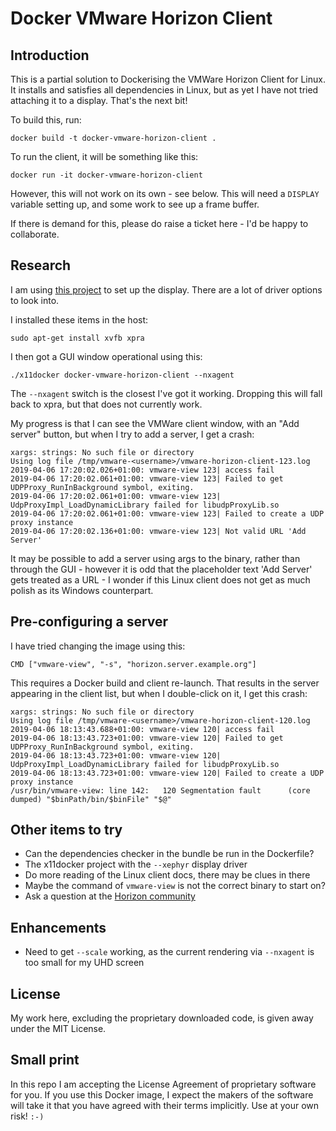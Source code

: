 Docker VMware Horizon Client
===

Introduction
---

This is a partial solution to Dockerising the VMWare Horizon Client for Linux. It installs and
satisfies all dependencies in Linux, but as yet I have not tried attaching it to a display. That's
the next bit!

To build this, run:

    docker build -t docker-vmware-horizon-client .

To run the client, it will be something like this:

    docker run -it docker-vmware-horizon-client

However, this will not work on its own - see below. This will need a `DISPLAY` variable setting up,
and some work to see up a frame buffer.

If there is demand for this, please do raise a ticket here - I'd be happy to collaborate.

Research
---

I am using [this project](https://github.com/mviereck/x11docker) to set up the display. There are a lot
of driver options to look into.

I installed these items in the host:

    sudo apt-get install xvfb xpra

I then got a GUI window operational using this:

    ./x11docker docker-vmware-horizon-client --nxagent

The `--nxagent` switch is the closest I've got it working. Dropping this will fall back to xpra, but
that does not currently work.

My progress is that I can see the VMWare client window, with an "Add server" button, but when I try to
add a server, I get a crash:

```
xargs: strings: No such file or directory
Using log file /tmp/vmware-<username>/vmware-horizon-client-123.log
2019-04-06 17:20:02.026+01:00: vmware-view 123| access fail
2019-04-06 17:20:02.061+01:00: vmware-view 123| Failed to get UDPProxy_RunInBackground symbol, exiting.
2019-04-06 17:20:02.061+01:00: vmware-view 123| UdpProxyImpl_LoadDynamicLibrary failed for libudpProxyLib.so
2019-04-06 17:20:02.061+01:00: vmware-view 123| Failed to create a UDP proxy instance
2019-04-06 17:20:02.136+01:00: vmware-view 123| Not valid URL 'Add Server'
```

It may be possible to add a server using args to the binary, rather than through the GUI - however it is
odd that the placeholder text 'Add Server' gets treated as a URL - I wonder if this Linux client does not
get as much polish as its Windows counterpart.

Pre-configuring a server
---

I have tried changing the image using this:

    CMD ["vmware-view", "-s", "horizon.server.example.org"]

This requires a Docker build and client re-launch. That results in the server appearing in the client list,
but when I double-click on it, I get this crash:

```
xargs: strings: No such file or directory
Using log file /tmp/vmware-<username>/vmware-horizon-client-120.log
2019-04-06 18:13:43.688+01:00: vmware-view 120| access fail
2019-04-06 18:13:43.723+01:00: vmware-view 120| Failed to get UDPProxy_RunInBackground symbol, exiting.
2019-04-06 18:13:43.723+01:00: vmware-view 120| UdpProxyImpl_LoadDynamicLibrary failed for libudpProxyLib.so
2019-04-06 18:13:43.723+01:00: vmware-view 120| Failed to create a UDP proxy instance
/usr/bin/vmware-view: line 142:   120 Segmentation fault      (core dumped) "$binPath/bin/$binFile" "$@"
```

Other items to try
---

* Can the dependencies checker in the bundle be run in the Dockerfile?
* The x11docker project with the `--xephyr` display driver
* Do more reading of the Linux client docs, there may be clues in there
* Maybe the command of `vmware-view` is not the correct binary to start on?
* Ask a question at the [Horizon community](https://communities.vmware.com/community/vmtn/horizon/content?filterID=contentstatus%5Bpublished%5D%7Eobjecttype%7Eobjecttype%5Bthread%5D)

Enhancements
---

* Need to get `--scale` working, as the current rendering via `--nxagent` is too small for my UHD screen

License
---

My work here, excluding the proprietary downloaded code, is given away under the MIT License.

Small print
---

In this repo I am accepting the License Agreement of proprietary software for you. If you use this
Docker image, I expect the makers of the software will take it that you have agreed with their
terms implicitly. Use at your own risk! `:-)`

